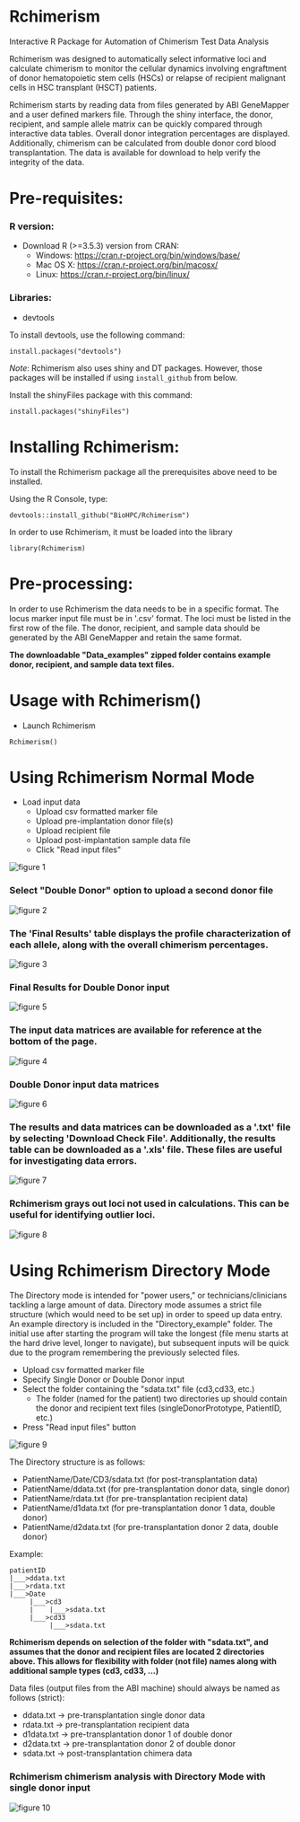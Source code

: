 # Rchimerism

Interactive R Package for Automation of Chimerism Test Data Analysis

Rchimerism was designed to automatically select informative loci and calculate chimerism to monitor the cellular dynamics involving engraftment of donor hematopoietic stem cells (HSCs) or relapse of recipient malignant cells in HSC transplant (HSCT) patients. 

Rchimerism starts by reading data from files generated by ABI GeneMapper and a user defined markers file. Through the shiny interface, the donor, recipient, and sample allele matrix can be quickly compared through interactive data tables. Overall donor integration percentages are displayed. Additionally, chimerism can be calculated from double donor cord blood transplantation. The data is available for download to help verify the integrity of the data.

# Pre-requisites:

### R version: 
  * Download R (>=3.5.3) version from CRAN:
    * Windows: https://cran.r-project.org/bin/windows/base/
    * Mac OS X: https://cran.r-project.org/bin/macosx/
    * Linux: https://cran.r-project.org/bin/linux/

### Libraries:
  * devtools

To install devtools, use the following command:
```
install.packages("devtools") 
```        
*Note*: Rchimerism also uses shiny and DT packages. However, those packages will be installed if using `install_github` from below.

Install the shinyFiles package with this command:
```
install.packages("shinyFiles") 
```

# Installing Rchimerism:

To install the Rchimerism package all the prerequisites above need to be installed.

Using the R Console, type:
```  
devtools::install_github("BioHPC/Rchimerism") 
```  

In order to use Rchimerism, it must be loaded into the library
```  
library(Rchimerism)
```  

# Pre-processing:

In order to use Rchimerism the data needs to be in a specific format. The locus marker input file must be in '.csv' format. The loci must be listed in the first row of the file. The donor, recipient, and sample data should be generated by the ABI GeneMapper and retain the same format.

**The downloadable "Data_examples" zipped folder contains example donor, recipient, and sample data text files.**

# Usage with Rchimerism()

* Launch Rchimerism
```  
Rchimerism()
```
# Using Rchimerism Normal Mode

* Load input data
  * Upload csv formatted marker file
  * Upload pre-implantation donor file(s)
  * Upload recipient file
  * Upload post-implantation sample data file
  * Click "Read input files"
  
![figure 1](./figures/Figure_1.png)



### Select "Double Donor" option to upload a second donor file

![figure 2](./figures/Figure_2.png)


### The 'Final Results' table displays the profile characterization of each allele, along with the overall chimerism percentages.

![figure 3](./figures/Figure_3.png)


### Final Results for Double Donor input

![figure 5](./figures/Figure_5.png)

### The input data matrices are available for reference at the bottom of the page.

![figure 4](./figures/Figure_4.png)

### Double Donor input data matrices

![figure 6](./figures/Figure_6.png)

### The results and data matrices can be downloaded as a '.txt' file by selecting 'Download Check File'. Additionally, the results table can be downloaded as a '.xls' file. These files are useful for investigating data errors.

![figure 7](./figures/Figure_7.png)

### Rchimerism grays out loci not used in calculations. This can be useful for identifying outlier loci.

![figure 8](./figures/Figure_8.PNG)

# Using Rchimerism Directory Mode

The Directory mode is intended for "power users," or technicians/clinicians tackling a large amount of data.
Directory mode assumes a strict file structure (which would need to be set up) in order to speed up data entry.
An example directory is included in the "Directory_example" folder. The initial use after starting the program will take the longest (file menu starts at the hard drive level, longer to navigate), but subsequent inputs will be quick due to the program remembering the previously selected files.

* Upload csv formatted marker file
* Specify Single Donor or Double Donor input
* Select the folder containing the "sdata.txt" file (cd3,cd33, etc.)
    * The folder (named for the patient) two directories up should contain the donor and recipient text files (singleDonorPrototype, PatientID, etc.)
* Press "Read input files" button

![figure 9](./figures/Figure_9.jpg)

The Directory structure is as follows:

* PatientName/Date/CD3/sdata.txt (for post-transplantation data)
* PatientName/ddata.txt (for pre-transplantation donor data, single donor)
* PatientName/rdata.txt (for pre-transplantation recipient data)
* PatientName/d1data.txt (for pre-transplantation donor 1 data, double donor)
* PatientName/d2data.txt (for pre-transplantation donor 2 data, double donor)
	
Example:

    patientID
    |___>ddata.txt
    |___>rdata.txt
    |___>Date
         |___>cd3
         |    |___>sdata.txt
         |___>cd33
              |___>sdata.txt
              
**Rchimerism depends on selection of the folder with "sdata.txt", and assumes that the donor and recipient files are located 2 directories above. This allows for flexibility with folder (not file) names along with additional sample types (cd3, cd33, ...)**
		
Data files (output files from the ABI machine) should always be named as follows (strict):

* ddata.txt -> pre-transplantation single donor data
* rdata.txt -> pre-transplantation recipient data
* d1data.txt -> pre-transplantation donor 1 of double donor
* d2data.txt -> pre-transplantation donor 2 of double donor
* sdata.txt -> post-transplantation chimera data

### Rchimerism chimerism analysis with Directory Mode with single donor input

![figure 10](./figures/Figure_10.jpg)

